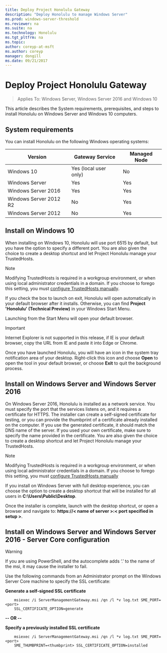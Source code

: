 ```yaml
---
title: Deploy Project Honolulu Gateway
description: "Deploy Honolulu to manage Windows Server"
ms.prod: windows-server-threshold
ms.reviewer: na
ms.suite: na
ms.technology: Honolulu
ms.tgt_pltfrm: na
ms.topic:
author: coreyp-at-msft
ms.author: coreyp
manager: dongill
ms.date: 09/21/2017
---
```


# Deploy Project Honolulu Gateway

>Applies To: Windows Server, Windows Server 2016 and Windows 10

This article describes the System requirements, prerequisites, and steps to install Honolulu on Windows Server and Windows 10 computers.

## <a name="supported-operating-systems"></a>System requirements

 You can install Honolulu on the following Windows operating systems:

| **Version**             | **Gateway Service**   | **Managed Node** |
|-------------------------|-----------------------|------------------|
| Windows 10              | Yes (local user only) | No               |
| Windows Server          | Yes                   | Yes              |
| Windows Server 2016     | Yes                   | Yes              |
| Windows Server 2012 R2  | No                    | Yes              |
| Windows Server 2012     | No                    | Yes              |

## Install on Windows 10

When installing on Windows 10, Honolulu will use port 6515 by default, but you have the option to specify a different port. You are also given the choice to create a desktop shortcut and let Project Honolulu manage your TrustedHosts.

> [!NOTE]
> Modifying TrustedHosts is required in a workgroup environment, or when using local administrator credentials in a domain. If you choose to forego this setting, you must [configure TrustedHosts manually](honolulu-troubleshoot.md#configure-trustedhosts).

If you check the box to launch on exit, Honolulu will open automatically in your default browser after it installs. Otherwise, you can find **Project 'Honolulu' (Technical Preview)** in your Windows Start Menu.

Launching from the Start Menu will open your default browser.

> [!IMPORTANT] 
> Internet Explorer is not supported in this release, if IE is your default browser, copy the URL from IE and paste it into Edge or Chrome.

Once you have launched Honolulu, you will have an icon in the system tray notification area of your desktop. Right-click this icon and choose **Open** to open the tool in your default browser, or choose **Exit** to quit the background process.

## Install on Windows Server and Windows Server 2016

On Windows Server 2016, Honolulu is installed as a network service. You must specify the port that the services listens on, and it requires a certificate for HTTPS. The installer can create a self-signed certificate for testing, or you can provide the thumbprint of a certificate already installed on the computer. If you use the generated certificate, it should match the DNS name of the server. If you used your own certificate, make sure to specify the name provided in the certificate. You are also given the choice to create a desktop shortcut and let Project Honolulu manage your TrustedHosts.

> [!NOTE]
> Modifying TrustedHosts is required in a workgroup environment, or when using local administrator credentials in a domain. If you choose to forego this setting, you must [configure TrustedHosts manually](honolulu-troubleshoot.md#configure-trustedhosts)

If you install on Windows Server with full desktop experience, you can choose the option to create a desktop shortcut that will be installed for all users in **C:\Users\Public\Desktop**.

Once the installer is complete, launch with the desktop shortcut, or open a browser and navigate to: **https://< name of server >:< port specified in setup >**.

## Install on Windows Server and Windows Server 2016 - Server Core configuration

> [!WARNING] 
> If you are using PowerShell, and the autocomplete adds ‘.’ to the name of the msi, it may cause the installer to fail.

Use the following commands from an Administrator prompt on the Windows Server Core machine to specify the SSL certificate:

   **Generate a self-signed SSL certificate**

        msiexec /i ServerManagementGateway.msi /qn /l *v log.txt SME_PORT=<port>
        SSL_CERTIFICATE_OPTION=generate
    
   **-- OR --** 

   **Specify a previously installed SSL certificate**

        msiexec /i ServerManagementGateway.msi /qn /l *v log.txt SME_PORT=<port>
        SME_THUMBPRINT=<thumbprint> SSL_CERTIFICATE_OPTION=installed

